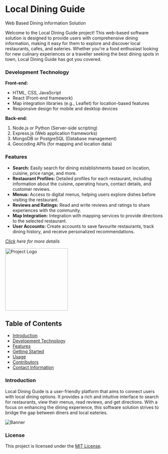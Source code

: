 # Local Dining Guide 
Web Based Dining Information Solution 


Welcome to the Local Dining Guide project! This web-based software solution is designed to 
provide users with comprehensive dining information, making it easy for them to explore 
and discover local restaurants, cafes, and eateries. Whether you're a food enthusiast looking 
for new culinary experiences or a traveller seeking the best dining spots in town, Local 
Dining Guide has got you covered. 


### **Development Technology**

**Front-end:**
- HTML, CSS, JavaScript 
- React (Front-end framework) 
- Map integration libraries (e.g., Leaflet) for location-based features 
- Responsive design for mobile and desktop devices 

**Back-end:**
1. Node.js or Python (Server-side scripting) 
1. Express.js (Web application frameworks) 
1. MongoDB or PostgreSQL (Database management) 
1. Geocoding APIs (for mapping and location data)

### **Features** 
- **Search:** Easily search for dining establishments based on location, cuisine, price 
range, and more. 
- **Restaurant Profiles:** Detailed profiles for each restaurant, including information 
about the cuisine, operating hours, contact details, and customer reviews. 
- **Menus:** Access to digital menus, helping users explore dishes before visiting the 
restaurant. 
- **Reviews and Ratings:** Read and write reviews and ratings to share experiences with 
the community. 
- **Map Integration:** Integration with mapping services to provide directions to the 
selected restaurant. 
- **User Accounts:** Create accounts to save favourite restaurants, track dining history, 
and receive personalized recommendations. 

*[Click](https://bjitacademy.com/) here for more details*


<img src="https://github.com/user-attachments/assets/afd6caac-fd55-4f91-b637-953034286aee" alt="Project Logo" width="200"/>

## Table of Contents
- [Introduction](#introduction)
- [Development Technology](#development-technology)
- [Features](#features)
- [Getting Started](#getting-started)
- [Usage](#usage)
- [Contributors](#contributors)
- [Contact Information](#contact-information)


### Introduction
Local Dining Guide is a user-friendly platform that aims to connect users with local dining options. It provides a rich and intuitive interface to search for restaurants, view their menus, read reviews, and get directions. With a focus on enhancing the dining experience, this software solution strives to bridge the gap between diners and local eateries.


![Banner](https://github.com/user-attachments/assets/8d293ff9-c311-46a6-bbcc-544b27668279)


### License
This project is licensed under the [MIT License](https://bjitgroup.com/).
